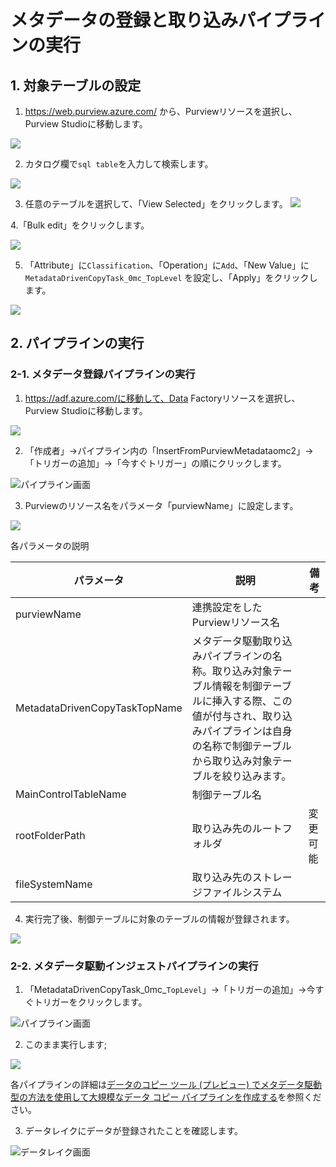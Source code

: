 # メタデータの登録と取り込みパイプラインの実行

## 1. 対象テーブルの設定

1. https://web.purview.azure.com/ から、Purviewリソースを選択し、Purview Studioに移動します。

![](.image/2022-01-29-23-07-44.png)

2. カタログ欄で`sql table`を入力して検索します。

![](.image/2022-01-29-23-48-38.png)

3. 任意のテーブルを選択して、「View Selected」をクリックします。
![](.image/2022-01-29-23-49-47.png)

4.「Bulk edit」をクリックします。

![](.image/2022-01-29-23-50-29.png)

5. 「Attribute」に`Classification`、「Operation」に`Add`、「New Value」に`MetadataDrivenCopyTask_0mc_TopLevel` を設定し、「Apply」をクリックします。

![](.image/2022-01-29-23-51-24.png)

## 2. パイプラインの実行



### 2-1. メタデータ登録パイプラインの実行
1. https://adf.azure.com/に移動して、Data Factoryリソースを選択し、Purview Studioに移動します。

![](.image/2022-01-29-23-54-17.png)

2. 「作成者」→パイプライン内の「InsertFromPurviewMetadataomc2」→「トリガーの追加」→「今すぐトリガー」の順にクリックします。

![パイプライン画面](.image/2022-01-29-23-56-26.png)

3. Purviewのリソース名をパラメータ「purviewName」に設定します。

![](.image/2022-01-29-23-58-35.png)

各パラメータの説明

| パラメータ                         | 説明                                                                                                  | 備考   |
|-------------------------------|-----------------------------------------------------------------------------------------------------|------|
| purviewName                   | 連携設定をしたPurviewリソース名                                                                                 |      |
| MetadataDrivenCopyTaskTopName | メタデータ駆動取り込みパイプラインの名称。取り込み対象テーブル情報を制御テーブルに挿入する際、この値が付与され、取り込みパイプラインは自身の名称で制御テーブルから取り込み対象テーブルを絞り込みます。 |      |
| MainControlTableName          | 制御テーブル名                                                                                             |      |
| rootFolderPath                | 取り込み先のルートフォルダ                                                                                       | 変更可能 |
| fileSystemName                | 取り込み先のストレージファイルシステム                                                                                 |


4. 実行完了後、制御テーブルに対象のテーブルの情報が登録されます。

![](.image/2022-01-30-00-17-02.png)

### 2-2. メタデータ駆動インジェストパイプラインの実行

1. 「MetadataDrivenCopyTask_0mc_`TopLevel`」→「トリガーの追加」→今すぐトリガーをクリックします。

![パイプライン画面](.image/2022-01-30-00-17-55.png)

2. このまま実行します;

![](.image/2022-01-30-00-20-25.png)

各パイプラインの詳細は[データのコピー ツール (プレビュー) でメタデータ駆動型の方法を使用して大規模なデータ コピー パイプラインを作成する](https://docs.microsoft.com/ja-jp/azure/data-factory/copy-data-tool-metadata-driven)を参照ください。

3. データレイクにデータが登録されたことを確認します。

![データレイク画面]()